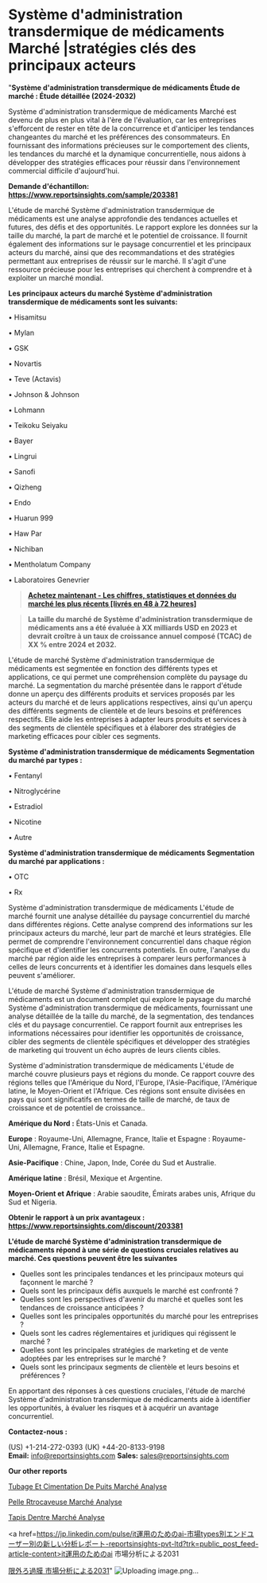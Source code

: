 # Système d'administration transdermique de médicaments Marché |stratégies clés des principaux acteurs

"<strong>Système d'administration transdermique de médicaments Étude de marché : Étude détaillée (2024-2032)</strong>

Système d'administration transdermique de médicaments Marché est devenu de plus en plus vital à l'ère de l'évaluation, car les entreprises s'efforcent de rester en tête de la concurrence et d'anticiper les tendances changeantes du marché et les préférences des consommateurs. En fournissant des informations précieuses sur le comportement des clients, les tendances du marché et la dynamique concurrentielle, nous aidons à développer des stratégies efficaces pour réussir dans l'environnement commercial difficile d'aujourd'hui.

<strong>Demande d'échantillon: <a href=https://www.reportsinsights.com/sample/203381>https://www.reportsinsights.com/sample/203381</a></strong>

L'étude de marché Système d'administration transdermique de médicaments est une analyse approfondie des tendances actuelles et futures, des défis et des opportunités. Le rapport explore les données sur la taille du marché, la part de marché et le potentiel de croissance. Il fournit également des informations sur le paysage concurrentiel et les principaux acteurs du marché, ainsi que des recommandations et des stratégies permettant aux entreprises de réussir sur le marché. Il s'agit d'une ressource précieuse pour les entreprises qui cherchent à comprendre et à exploiter un marché mondial.

<strong>Les principaux acteurs du marché Système d'administration transdermique de médicaments sont les suivants:</strong>

• Hisamitsu

• Mylan

• GSK

• Novartis

• Teve (Actavis)

• Johnson & Johnson

• Lohmann

• Teikoku Seiyaku

• Bayer

• Lingrui

• Sanofi

• Qizheng

• Endo

• Huarun 999

• Haw Par

• Nichiban

• Mentholatum Company

• Laboratoires Genevrier
<blockquote><a href=https://www.reportsinsights.com/buynow/203381><span style=text-decoration: underline;><strong>Achetez maintenant - Les chiffres, statistiques et données du marché les plus récents [livrés en 48 à 72 heures]</strong></span></a></blockquote>
<blockquote><span style=text-decoration: underline;><strong>La taille du marché de Système d'administration transdermique de médicaments ans a été évaluée à XX milliards USD en 2023 et devrait croître à un taux de croissance annuel composé (TCAC) de XX % entre 2024 et 2032.</strong></span></blockquote>
L'étude de marché Système d'administration transdermique de médicaments est segmentée en fonction des différents types et applications, ce qui permet une compréhension complète du paysage du marché. La segmentation du marché présentée dans le rapport d'étude donne un aperçu des différents produits et services proposés par les acteurs du marché et de leurs applications respectives, ainsi qu'un aperçu des différents segments de clientèle et de leurs besoins et préférences respectifs. Elle aide les entreprises à adapter leurs produits et services à des segments de clientèle spécifiques et à élaborer des stratégies de marketing efficaces pour cibler ces segments.

<strong>Système d'administration transdermique de médicaments Segmentation du marché par types :</strong>

• Fentanyl

• Nitroglycérine

• Estradiol

• Nicotine

• Autre

<strong>Système d'administration transdermique de médicaments Segmentation du marché par applications :</strong>

• OTC

• Rx

Système d'administration transdermique de médicaments L'étude de marché fournit une analyse détaillée du paysage concurrentiel du marché dans différentes régions. Cette analyse comprend des informations sur les principaux acteurs du marché, leur part de marché et leurs stratégies. Elle permet de comprendre l'environnement concurrentiel dans chaque région spécifique et d'identifier les concurrents potentiels. En outre, l'analyse du marché par région aide les entreprises à comparer leurs performances à celles de leurs concurrents et à identifier les domaines dans lesquels elles peuvent s'améliorer.

L'étude de marché Système d'administration transdermique de médicaments est un document complet qui explore le paysage du marché Système d'administration transdermique de médicaments, fournissant une analyse détaillée de la taille du marché, de la segmentation, des tendances clés et du paysage concurrentiel. Ce rapport fournit aux entreprises les informations nécessaires pour identifier les opportunités de croissance, cibler des segments de clientèle spécifiques et développer des stratégies de marketing qui trouvent un écho auprès de leurs clients cibles.

Système d'administration transdermique de médicaments L'étude de marché couvre plusieurs pays et régions du monde. Ce rapport couvre des régions telles que l'Amérique du Nord, l'Europe, l'Asie-Pacifique, l'Amérique latine, le Moyen-Orient et l'Afrique. Ces régions sont ensuite divisées en pays qui sont significatifs en termes de taille de marché, de taux de croissance et de potentiel de croissance..

<strong>Amérique du Nord :</strong> États-Unis et Canada.

<strong>Europe</strong> : Royaume-Uni, Allemagne, France, Italie et Espagne : Royaume-Uni, Allemagne, France, Italie et Espagne.

<strong>Asie-Pacifique</strong> : Chine, Japon, Inde, Corée du Sud et Australie.

<strong>Amérique latine</strong> : Brésil, Mexique et Argentine.

<strong>Moyen-Orient et Afrique</strong> : Arabie saoudite, Émirats arabes unis, Afrique du Sud et Nigeria.

<strong>Obtenir le rapport à un prix avantageux : <a href=https://www.reportsinsights.com/discount/203381>https://www.reportsinsights.com/discount/203381</a></strong>

<strong>L'étude de marché Système d'administration transdermique de médicaments répond à une série de questions cruciales relatives au marché. Ces questions peuvent être les suivantes</strong>
<ul>
  <li>Quelles sont les principales tendances et les principaux moteurs qui façonnent le marché ?</li>
  <li>Quels sont les principaux défis auxquels le marché est confronté ?</li>
  <li>Quelles sont les perspectives d'avenir du marché et quelles sont les tendances de croissance anticipées ?</li>
  <li>Quelles sont les principales opportunités du marché pour les entreprises ?</li>
  <li>Quels sont les cadres réglementaires et juridiques qui régissent le marché ?</li>
  <li>Quelles sont les principales stratégies de marketing et de vente adoptées par les entreprises sur le marché ?</li>
  <li>Quels sont les principaux segments de clientèle et leurs besoins et préférences ?</li>
</ul>
En apportant des réponses à ces questions cruciales, l'étude de marché Système d'administration transdermique de médicaments aide à identifier les opportunités, à évaluer les risques et à acquérir un avantage concurrentiel.

<strong>Contactez-nous :</strong>

(US) +1-214-272-0393
(UK) +44-20-8133-9198
<strong>Email:</strong> <a>info@reportsinsights.com</a>
<strong>Sales:</strong> <a>sales@reportsinsights.com</a>

<strong>Our other reports</strong>

<a href=https://www.linkedin.com/pulse/tubage-et-cimentation-de-puits-march%C3%A9-segmentation-4pykc/>Tubage Et Cimentation De Puits Marché Analyse</a>

<a href=https://www.linkedin.com/pulse/pelle-r%C3%A9trocaveuse-march%C3%A9-opportunit%C3%A9s-zg6lf/>Pelle Rtrocaveuse Marché Analyse</a>

<a href=https://www.linkedin.com/pulse/tapis-dentr%C3%A9e-march%C3%A9-2024-2030-aper%C3%A7u-complet-hkjjf/>Tapis Dentre Marché Analyse</a>

<a href=https://jp.linkedin.com/pulse/it運用のためのai-市場types別エンドユーザー別の新しい分析レポート-reportsinsights-pvt-ltd?trk=public_post_feed-article-content>it運用のためのai 市場分析による2031</a>

<a href=https://www.linkedin.com/pulse/限外ろ過膜-市場2023の収益シェアサイズ2028-community-market-research/>限外ろ過膜 市場分析による2031</a>"
![Uploading image.png…]()
